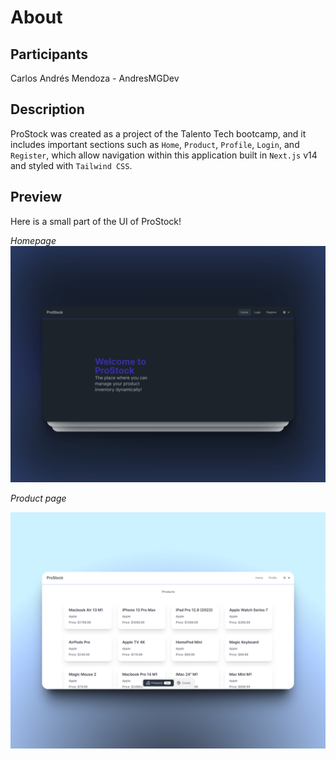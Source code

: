# About

## Participants

Carlos Andrés Mendoza - AndresMGDev

## Description

ProStock was created as a project of the Talento Tech bootcamp, and it includes important sections such as `Home`, `Product`, `Profile`, `Login`, and `Register`, which allow navigation within this application built in `Next.js` v14 and styled with `Tailwind CSS`.

## Preview

Here is a small part of the UI of ProStock!

*Homepage*
![image](/public/image-one.png)

*Product page*

![image](/public/image-two.png)